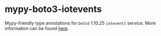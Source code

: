 # mypy-boto3-iotevents

Mypy-friendly type annotations for `boto3` 1.10.25 `iotevents` service.
More information can be found [here](https://github.com/vemel/mypy_boto3).